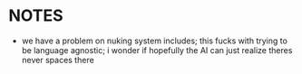 # NOTES
+ we have a problem on nuking system includes;
this fucks with trying to be language agnostic;
i wonder if hopefully the AI can just realize theres never spaces there
